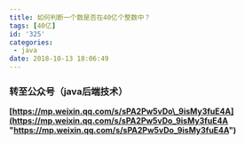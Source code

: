 ```yaml
---
title: 如何判断一个数是否在40亿个整数中？
tags: [40亿]
id: '325'
categories:
 - java
date: 2018-10-13 18:06:49
---
```


### 转至公众号（java后端技术）

**[https://mp.weixin.qq.com/s/sPA2Pw5vDo\_9isMy3fuE4A](https://mp.weixin.qq.com/s/sPA2Pw5vDo_9isMy3fuE4A "https://mp.weixin.qq.com/s/sPA2Pw5vDo_9isMy3fuE4A")**